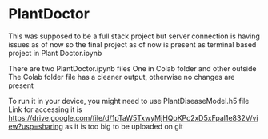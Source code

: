 ﻿# PlantDoctor

This was supposed to be a full stack project but server connection is having issues as of now so the final project as of now is present as terminal based project in Plant Doctor.ipynb

There are two PlantDoctor.ipynb files
One in Colab folder and other outside
The Colab folder file has a cleaner output, otherwise no changes are present

To run it in your device, you might need to use PlantDiseaseModel.h5 file
Link for accessing it is https://drive.google.com/file/d/1pTaW5TxwyMjHQoKPc2xD5xFpal1e832V/view?usp=sharing as it is too big to be uploaded on git
